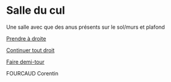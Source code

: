 # **Salle du cul**

Une salle avec que des anus présents sur le sol/murs et plafond

[Prendre à droite](https://github.com/cfourcaud/TP2_Groupe3/blob/main/Lieu8.md)

[Continuer tout droit](https://github.com/cfourcaud/TP2_Groupe3/blob/main/Lieu6.md)

[Faire demi-tour](https://github.com/cfourcaud/TP2_Groupe3/blob/main/Lieu9.md)

FOURCAUD Corentin
